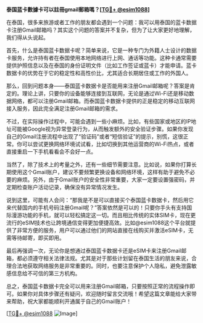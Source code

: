 **泰国蓝卡數據卡可以註冊gmail郵箱嗎？[[TG💪+ @esim1088](https://t.me/s/esim1088)]**

在泰国，很多来旅游或者工作的朋友都会遇到一个问题：我可以用泰国的蓝卡数据卡注册Gmail邮箱吗？其实这个问题的答案并不复杂，但为了让大家更好地理解，我们得从头说起。

首先，什么是泰国蓝卡数据卡呢？简单来说，它是一种专门为外籍人士设计的数据卡服务，允许持有者在泰国使用本地网络进行上网、通话等功能。这种卡通常需要提供护照信息以及在泰国的身份证明文件（比如工作签证或蓝卡）才能申请。蓝卡数据卡的优势在于它的稳定性和高性价比，尤其适合长期居住或工作的外国人。

那么，回到问题本身——泰国蓝卡数据卡是否能用来注册Gmail邮箱呢？答案是肯定的。理论上讲，只要你的设备能够连接到互联网，无论是通过Wi-Fi还是移动数据网络，都可以注册Gmail邮箱。而泰国蓝卡数据卡提供的正是稳定的移动互联网接入服务，因此完全满足注册Gmail邮箱的需求。

不过，在实际操作过程中，可能会遇到一些小麻烦。比如，有些国家或地区的IP地址可能被Google视为异常登录行为，从而触发额外的安全验证步骤。如果你发现自己的Gmail注册流程中出现了“验证码”或者“短信验证”的提示，别慌，这很正常。你可以尝试更换网络环境试试看，比如切换到其他运营商的Wi-Fi热点，或者直接重启一下手机看看会不会好一点。

当然了，除了技术上的考量之外，还有一些细节需要注意。比如说，如果你打算长期使用这个Gmail账户，建议不要频繁更换设备和网络环境，这样有助于避免不必要的麻烦。另外，由于Gmail账户的安全性非常重要，大家一定要设置强密码，并定期检查账户活动记录，确保没有异常情况发生。

说到这里，可能有人会问：“那我是不是可以直接买个泰国蓝卡数据卡，然后用它来代替国内的手机号码注册Gmail呢？”答案依然是可以的！只要你手头有支持国际漫游功能的手机，就可以轻松搞定这一切。而且相比传统的实体SIM卡，现在更流行的eSIM技术也让跨境通信变得更加便捷高效。比如@esim1088这个平台就提供了非常方便的服务，用户可以通过他们的网站直接在线购买并激活eSIM卡，无需等待邮寄，即买即用。

最后再强调一次，无论你是想通过泰国蓝卡数据卡还是eSIM卡来注册Gmail邮箱，都必须遵守相关法律法规。尤其是对于那些计划留在泰国生活的朋友来说，合理合法地获取网络服务是非常重要的。同时，也要注意保护个人隐私，避免泄露敏感信息给不可信的第三方机构。

总之，泰国蓝卡数据卡完全可以用来注册Gmail邮箱，只要按照正常的流程操作即可。如果你对具体步骤还有疑问，欢迎随时留言交流哦！希望这篇文章能给大家带来帮助，祝大家都能顺利开通属于自己的Gmail账户！

[[TG💪+ @esim1088](https://t.me/s/esim1088) ![Image](https://i.postimg.cc/4NQfJmqS/Snipaste-2025-05-13-00-14-12.png)]